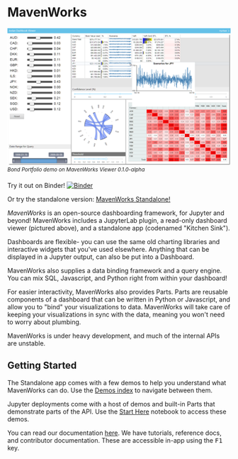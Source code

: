 # MavenWorks

![MavenWorks screenshot depicting the Volatility3D demo notebook, in /demos/Volatility3d.ipynb](./screenshot.png)
_<sup>Bond Portfolio demo on MavenWorks Viewer 0.1.0-alpha</sup>_

Try it out on Binder! [![Binder](https://mybinder.org/badge_logo.svg)](https://mybinder.org/v2/gh/Mavenomics/MavenWorks/binder?urlpath=lab)

Or try the standalone version: [MavenWorks Standalone!](https://mavenomics.github.io/MavenWorks/app)


*MavenWorks* is an open-source dashboarding framework, for Jupyter and
beyond! MavenWorks includes a JupyterLab plugin, a read-only dashboard viewer
(pictured above), and a standalone app (codenamed "Kitchen Sink").

Dashboards are flexible- you can use the same old charting libraries and
interactive widgets that you've used elsewhere. Anything that can be displayed
in a Jupyter output, can also be put into a Dashboard.

MavenWorks also supplies a data binding framework and a query engine. You can mix
SQL, Javascript, and Python right from within your dashboard!

For easier interactivity, MavenWorks also provides Parts. Parts are reusable
components of a dashboard that can be written in Python or Javascript, and allow
you to "bind" your visualizations to data. MavenWorks will take care of keeping your
visualizations in sync with the data, meaning you won't need to worry about
plumbing.

MavenWorks is under heavy development, and much of the internal APIs are unstable.

## Getting Started

The Standalone app comes with a few demos to help you understand what MavenWorks
can do. Use the [Demos index](https://mavenomics.github.io/MavenWorks/app/demos/index.html)
to navigate between them.

Jupyter deployments come with a host of demos and built-in Parts that
demonstrate parts of the API. Use the [Start Here](./demos/StartHere.ipynb)
notebook to access these demos.

You can read our documentation [here](https://mavenomics.github.io/MavenWorks/docs/index.md). We have tutorials,
reference docs, and contributor documentation. These are accessible in-app using
the <kbd>F1</kbd> key.
